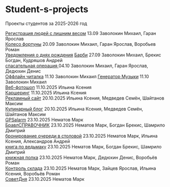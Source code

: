 # Student-s-projects
Проекты студентов за 2025-2026 год

[Регистрация людей с лишним весом](https://github.com/Sunder32/ASSADSAD) 13.09  Заволокин Михаил, Гаран Ярослав  
[Колесо фортуны](https://github.com/Sunder32/fortuna) 20.09 Заволокин Михаил, Гаран Ярослав, Воробьев Роман  
[Уведомления о днях рождения](https://github.com/Sunder32/YvedDr) [Барби](https://github.com/Sunder32/BarbE) 27.09 Заволокин Михаил, Брекис Богдан, Кудряшов Андрей  
[спасательная операция ](https://github.com/Sunder32/BoshBash) 04.10 Заволокин Михаил, Гаран Ярослав, Дедюхин Денис  
[Оффлайн читалка](https://github.com/Sunder32/Kniga) 11.10 Заволокин Михаил
[Генератор Музыки](https://github.com/Sunder32/Music) 11.10 Заволокин Михаил
<br>
[Веб-фотошоп](https://github.com/Hioka3/webphotoshop) 11.10.2025 Ильина Ксения <br>
[Каршеринг](https://github.com/Hioka3/carshering) 11.10.2025 Ильина Ксения <br>
[Рекламный сайт](https://github.com/Hioka3/coffim-sales-website) 20.10.2025 Ильина Ксения, Медведев Семён, Шайтанов Максим <br>
[Кулинарный блог](https://github.com/Hioka3/culinary-blog) 20.10.2025 Ильина Ксения, Медведев Семён, Шайтанов Максим <br>
[GPSalarm](https://github.com/nematovmark5-lgtm/GPSalarm.git) 23.10.2025 Нематов Марк<br>
[БравлСПРАВОЧНИК](https://github.com/nematovmark5-lgtm/BravlSpravochnic.git) 23.10.2025 Нематов Марк, Богдан Брекис, Шамрило Дмитрий<br>
[бронирование очереди в столовой](https://github.com/nematovmark5-lgtm/OcheredStolovoy.git) 23.10.2025 Нематов Марк, Ильина Ксения, Александров Андрей<br>
[книга по ведьмаку](https://github.com/nematovmark5-lgtm/BooksVedmak.git) 23.10.2025 Нематов Марк, Богдан Брекис, Шамрило Дмитрий<br>
[книжная полка](https://github.com/nematovmark5-lgtm/booksPOLKA.git) 23.10.2025 Нематов Марк, Дедюхин Денис, Воробьёв Роман<br>
[Контроль склада](https://github.com/nematovmark5-lgtm/KontrolSklada.git) 23.10.2025 Нематов Марк, Зайцев Ярослав, Ильина Ксения, Воробьёв Роман<br>
[СоветДня](https://github.com/nematovmark5-lgtm/SovetDny.git) 23.10.2025 Нематов Марк<br><br>

